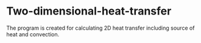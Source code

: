 # Two-dimensional-heat-transfer

The program is created for calculating 2D heat transfer including source of heat and convection.
